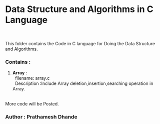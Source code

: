 # Data Structure and Algorithms in C Language
</br>
<p align='left'>
This folder contains the Code in C language for Doing the Data Structure and Algorithms.
</p>

### Contains : </br>
1. **Array** : </br>
&nbsp; filename: array.c </br>
&nbsp; Description :Include Array deletion,insertion,searching operation in Array.
</br>
More code will be Posted.

### Author : Prathamesh Dhande
